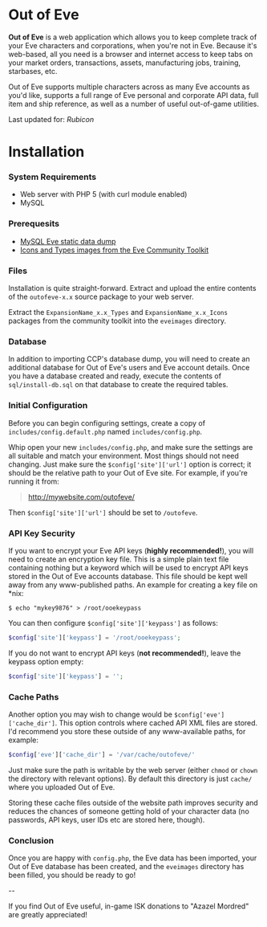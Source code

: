 Out of Eve
==========

**Out of Eve** is a web application which allows you to keep complete track of your Eve characters and corporations, when you're not in Eve. Because it's web-based, all you need is a browser and internet access to keep tabs on your market orders, transactions, assets, manufacturing jobs, training, starbases, etc.

Out of Eve supports multiple characters across as many Eve accounts as you'd like, supports a full range of Eve personal and corporate API data, full item and ship reference, as well as a number of useful out-of-game utilities.

Last updated for: *Rubicon*


Installation
============

### System Requirements
* Web server with PHP 5 (with curl module enabled)
* MySQL


### Prerequesits
* [MySQL Eve static data dump](https://forums.eveonline.com/default.aspx?g=posts&m=4329249#post4329249)
* [Icons and Types images from the Eve Community Toolkit](http://community.eveonline.com/community/fansites/toolkit/)


### Files

Installation is quite straight-forward. Extract and upload the entire contents of the `outofeve-x.x` source package to your web server.

Extract the `ExpansionName_x.x_Types` and `ExpansionName_x.x_Icons` packages from the community toolkit into the `eveimages` directory.


### Database

In addition to importing CCP's database dump, you will need to create an additional database for Out of Eve's users and Eve account details. Once you have a database created and ready, execute the contents of `sql/install-db.sql` on that database to create the required tables.


### Initial Configuration

Before you can begin configuring settings, create a copy of `includes/config.default.php` named `includes/config.php`.

Whip open your new `includes/config.php`, and make sure the settings are all suitable and match your environment. Most things should not need changing. Just make sure the `$config['site']['url']` option is correct; it should be the relative path to your Out of Eve site. For example, if you're running it from:

> http://mywebsite.com/outofeve/

Then `$config['site']['url']` should be set to `/outofeve`.


### API Key Security

If you want to encrypt your Eve API keys (**highly recommended!**), you will need to create an encryption key file. This is a simple plain text file containing nothing but a keyword which will be used to encrypt API keys stored in the Out of Eve accounts database. This file should be kept well away from any www-published paths. An example for creating a key file on *nix:

    $ echo "mykey9876" > /root/ooekeypass

You can then configure `$config['site']['keypass']` as follows:

```php
$config['site']['keypass'] = '/root/ooekeypass';
```

If you do not want to encrypt API keys (**not recommended!**), leave the keypass option empty:

```php
$config['site']['keypass'] = '';
```

###  Cache Paths

Another option you may wish to change would be `$config['eve']['cache_dir']`. This option controls where cached API XML files are stored. I'd recommend you store these outside of any www-available paths, for example:

```php
$config['eve']['cache_dir'] = '/var/cache/outofeve/'
```

Just make sure the path is writable by the web server (either `chmod` or `chown` the directory with relevant options). By default this directory is just `cache/` where you uploaded Out of Eve.

Storing these cache files outside of the website path improves security and reduces the chances of someone getting hold of your character data (no passwords, API keys, user IDs etc are stored here, though).


### Conclusion

Once you are happy with `config.php`, the Eve data has been imported, your Out of Eve database has been created, and the `eveimages` directory has been filled, you should be ready to go!


--

If you find Out of Eve useful, in-game ISK donations to "Azazel Mordred" are greatly appreciated!
